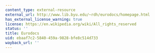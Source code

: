 ```yaml
---
content_type: external-resource
external_url: http://www.lib.byu.edu/~rdh/eurodocs/homepage.html
has_external_license_warning: true
license: https://en.wikipedia.org/wiki/All_rights_reserved
status: ''
title: Eurodocs
uid: ebaaf7c2-5840-459a-9828-bfe8c514d733
wayback_url: ''
---
```

